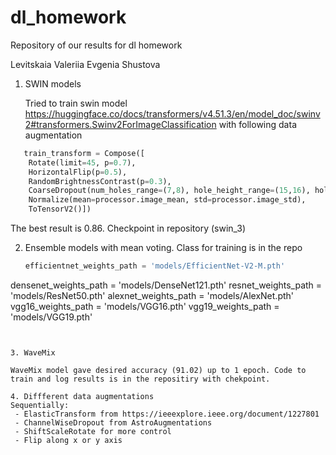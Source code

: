# dl_homework

Repository of our results for dl homework

Levitskaia Valeriia 
Evgenia Shustova


1. SWIN models

   Tried to train swin model https://huggingface.co/docs/transformers/v4.51.3/en/model_doc/swinv2#transformers.Swinv2ForImageClassification
   with following data augmentation
```python
   train_transform = Compose([
    Rotate(limit=45, p=0.7),
    HorizontalFlip(p=0.5),
    RandomBrightnessContrast(p=0.3),
    CoarseDropout(num_holes_range=(7,8), hole_height_range=(15,16), hole_width_range=(15, 16), p=0.5),
    Normalize(mean=processor.image_mean, std=processor.image_std),
    ToTensorV2()])
```

The best result is 0.86. Checkpoint in repository (swin_3)

2. Ensemble models with mean voting. Class for training is in the repo

   ```python
   efficientnet_weights_path = 'models/EfficientNet-V2-M.pth'
densenet_weights_path = 'models/DenseNet121.pth'
resnet_weights_path = 'models/ResNet50.pth'
alexnet_weights_path = 'models/AlexNet.pth'
vgg16_weights_path = 'models/VGG16.pth'
vgg19_weights_path = 'models/VGG19.pth'
   ```


3. WaveMix

WaveMix model gave desired accuracy (91.02) up to 1 epoch. Code to train and log results is in the repositiry with chekpoint.

4. Diffferent data augmentations
   Sequentially:
    - ElasticTransform from https://ieeexplore.ieee.org/document/1227801
    - ChannelWiseDropout from AstroAugmentations
    - ShiftScaleRotate for more control
    - Flip along x or y axis


